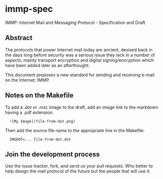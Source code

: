 immp-spec
=========

IMMP: Internet Mail and Messaging Protocol - Specification and Draft

## Abstract

The protocols that power Internet mail today are ancient, devised back in the
days long before security was a serious issue they lack in a number of aspects,
mainly transport encryption and digital signing/encryption which have been added
later as an afterthought.

This document proposes a new standard for sending and receiving e-mail on the
Internet; IMMP.

## Notes on the Makefile

To add a .dot or .msc image to the draft, add an image link to the markdown
having a .pdf extension. 

      ![My Image](file-from-dot.png)

Then add the source file name to the appropriate line in the Makefile:

      IMGDOT=... file-from-dot.dot

## Join the development process

Use the issue tracker, fork, and send us your pull requests. Who better to help
design the mail protocol of the future but the people that will use it.
